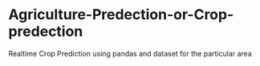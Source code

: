 # Agriculture-Predection-or-Crop-predection
Realtime Crop Prediction using pandas and dataset for the particular area 
